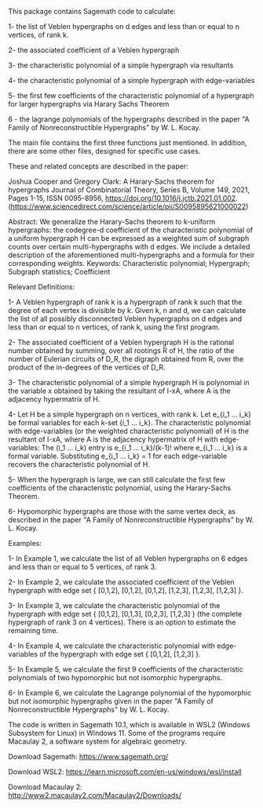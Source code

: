 This package contains Sagemath code to calculate:

1- the list of Veblen hypergraphs on d edges and less than or equal to n vertices, of rank k.

2- the associated coefficient of a Veblen hypergraph

3- the characteristic polynomial of a simple hypergraph via resultants

4- the characteristic polynomial of a simple hypergraph with edge-variables

5- the first few coefficients of the characteristic polynomial of a hypergraph for larger hypergraphs via Harary Sachs Theorem

6 - the lagrange polynomials of the hypergraphs described in the paper "A Family of Nonreconstructible Hypergraphs" by W. L. Kocay. 

The main file contains the first three functions just mentioned. In addition, there are some other files, designed for specific use cases. 

These and related concepts are described in the paper:

Joshua Cooper and Gregory Clark:
A Harary-Sachs theorem for hypergraphs
Journal of Combinatorial Theory, Series B,
Volume 149,
2021,
Pages 1-15,
ISSN 0095-8956,
https://doi.org/10.1016/j.jctb.2021.01.002.
(https://www.sciencedirect.com/science/article/pii/S0095895621000022)

Abstract: We generalize the Harary-Sachs theorem to k-uniform hypergraphs: the codegree-d coefficient of the characteristic polynomial of a uniform hypergraph H can be expressed as a weighted sum of subgraph counts over certain multi-hypergraphs with d edges. We include a detailed description of the aforementioned multi-hypergraphs and a formula for their corresponding weights.
Keywords: Characteristic polynomial; Hypergraph; Subgraph statistics; Coefficient

Relevant Definitions: 

1- A Veblen hypergraph of rank k is a hypergraph of rank k such that the degree of each vertex is divisible by k. Given k, n and d, we can calculate the list of all possibly disconnected Veblen hypergraphs on d edges and less than or equal to n vertices, of rank k, using the first program.

2- The associated coefficient of a Veblen hypergraph H is the rational number obtained by summing, over all rootings R of H, the ratio of the number of Eulerian circuits of D_R, the digraph obtained from R, over the product of the in-degrees of the vertices of D_R. 

3- The characteristic polynomial of a simple hypergraph H is polynomial in the variable x obtained by taking the resultant of I-xA, where A is the adjacency hypermatrix of H.

4- Let H be a simple hypergraph on n vertices, with rank k. Let e_{i_1 ... i_k} be formal variables for each k-set {i_1 ... i_k}. 
The characteristic polynomial with edge-variables (or the weighted characteristic polynomial) of H is the resultant of I-xA, where A is the adjacency hypermatrix of H with edge-variables: The (i_1 ... i_k) entry is e_{i_1 ... i_k}/(k-1)! where e_{i_1 ... i_k} is a formal variable. Substituting e_{i_1 ... i_k} = 1 for each edge-variable recovers the characteristic polynomial of H.

5- When the hypergraph is large, we can still calculate the first few coefficients of the characteristic polynomial, using the Harary-Sachs Theorem. 

6- Hypomorphic hypergraphs are those with the same vertex deck, as described in the paper "A Family of Nonreconstructible Hypergraphs" by W. L. Kocay.

Examples:

1- In Example 1, we calculate the list of all Veblen hypergraphs on 6 edges and less than or equal to 5 vertices, of rank 3. 

2- In Example 2, we calculate the associated coefficient of the Veblen hypergraph with edge set { [0,1,2], [0,1,2], [0,1,2], [1,2,3], [1,2,3], [1,2,3] }. 

3- In Example 3, we calculate the characteristic polynomial of the hypergraph with edge set { [0,1,2], [0,1,3], [0,2,3], [1,2,3] } (the complete hypergraph of rank 3 on 4 vertices). There is an option to estimate the remaining time. 

4- In Example 4, we calculate the characteristic polynomial with edge-variables of the hypergraph with edge set { [0,1,2], [1,2,3] }.

5- In Example 5, we calculate the first 9 coefficients of the characteristic polynomials of two hypomorphic but not isomorphic hypergraphs. 

6- In Example 6, we calculate the Lagrange polynomial of the hypomorphic but not isomorphic hypergraphs given in the paper "A Family of Nonreconstructible Hypergraphs" by W. L. Kocay. 

The code is written in Sagemath 10.1, which is available in WSL2 (Windows Subsystem for Linux) in Windows 11. Some of the programs require Macaulay 2, a software system for algebraic geometry.

Download Sagemath: https://www.sagemath.org/

Download WSL2: https://learn.microsoft.com/en-us/windows/wsl/install

Download Macaulay 2: http://www2.macaulay2.com/Macaulay2/Downloads/

